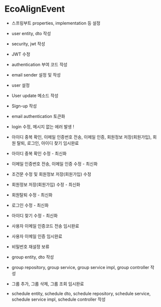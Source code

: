 ﻿# EcoAlignEvent

- 스프링부트 properties, implementation 등 설정
- user entity, dto 작성
- security, jwt 작성
- JWT 수정
- authentication 부여 코드 작성
- email sender 설정 및 작성
- user 설정
- User update 메소드 작성
- Sign-up 작성
- email authentication 토큰화
- login 수정, 메시지 없는 에러 발생 !

- 아이디 중복 확인, 이메일 인증번호 전송, 이메일 인증, 회원정보 저장(회원가입), 회원 탈퇴, 로그인, 아이디 찾기 임시완료
- 아이디 중복 확인 수정 - 최신화
- 이메일 인증번호 전송, 이메일 인증 수정 - 최신화
- 조건문 수정 및 회원정보 저장(회원가입) 수정
- 회원정보 저장(회원가입) 수정 - 최신화
- 회원탈퇴 수정 - 최신화
- 로그인 수정 - 최신화
- 아이디 찾기 수정 - 최신화
- 사용자 이메일 인증코드 전송 임시완료
- 사용자 이메일 인증 임시완료
- 비밀번호 재설정 보류

- group entity, dto 작성
- group repository, group service, group service impl, group controller 작성
- 그룹 추가, 그룹 삭제, 그룹 조회 임시완료
- schedule entity, schedule dto, schedule repository, schedule service, schedule service impl, schedule controller 작성
